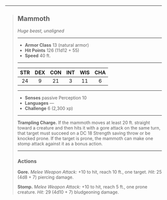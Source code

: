 ***
> ## Mammoth
> *Huge beast, unaligned*
> 
> ***
> 
> - **Armor Class** 13 (natural armor)
> - **Hit Points** 126 (11d12 + 55)
> - **Speed** 40 ft.
> 
> ***
> 
> |STR|DEX|CON|INT|WIS|CHA|
> |:---:|:---:|:---:|:---:|:---:|:---:|
> |24|9|21|3|11|6|
> 
> ***
> 
> - **Senses** passive Perception 10
> - **Languages** —
> - **Challenge** 6 (2,300 xp)
> 
> ***
> 
> **Trampling Charge.** If the mammoth moves at least 20 ft. straight toward a creature and then hits it with a gore attack on the same turn, that target must succeed on a DC 18 Strength saving throw or be knocked prone. If the target is prone, the mammoth can make one stomp attack against it as a bonus action.
> 
> ***
> 
> ### Actions
> **Gore.** *Melee Weapon Attack:* +10 to hit, reach 10 ft., one target. *Hit:* 25 (4d8 + 7) piercing damage.
> 
> **Stomp.** *Melee Weapon Attack:* +10 to hit, reach 5 ft., one prone creature. *Hit:* 29 (4d10 + 7) bludgeoning damage.